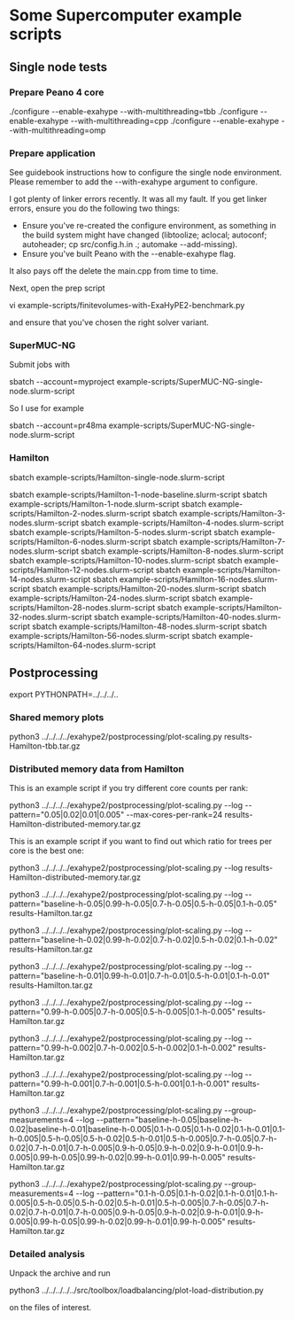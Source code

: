 
# Some Supercomputer example scripts #



## Single node tests ##

### Prepare Peano 4 core ###

./configure --enable-exahype --with-multithreading=tbb
./configure --enable-exahype --with-multithreading=cpp
./configure --enable-exahype --with-multithreading=omp



### Prepare application ###

See guidebook instructions how to configure the single node environment.
Please remember to add the --with-exahype argument to configure. 

I got plenty of linker errors recently. It was all my fault. If you get linker errors,
ensure you do the following two things:

- Ensure you've re-created the configure environment, as something in the build
  system might have changed (libtoolize; aclocal; autoconf; autoheader; cp src/config.h.in .; automake --add-missing).
- Ensure you've built Peano with the --enable-exahype flag.

It also pays off the delete the main.cpp from time to time.

Next, open the prep script 

vi example-scripts/finitevolumes-with-ExaHyPE2-benchmark.py

and ensure that you've chosen the right solver variant. 


### SuperMUC-NG ###

Submit jobs with

sbatch --account=myproject example-scripts/SuperMUC-NG-single-node.slurm-script

So I use for example 

sbatch --account=pr48ma example-scripts/SuperMUC-NG-single-node.slurm-script

### Hamilton ###


sbatch example-scripts/Hamilton-single-node.slurm-script





sbatch example-scripts/Hamilton-1-node-baseline.slurm-script
sbatch example-scripts/Hamilton-1-node.slurm-script
sbatch example-scripts/Hamilton-2-nodes.slurm-script
sbatch example-scripts/Hamilton-3-nodes.slurm-script
sbatch example-scripts/Hamilton-4-nodes.slurm-script
sbatch example-scripts/Hamilton-5-nodes.slurm-script
sbatch example-scripts/Hamilton-6-nodes.slurm-script
sbatch example-scripts/Hamilton-7-nodes.slurm-script
sbatch example-scripts/Hamilton-8-nodes.slurm-script
sbatch example-scripts/Hamilton-10-nodes.slurm-script
sbatch example-scripts/Hamilton-12-nodes.slurm-script
sbatch example-scripts/Hamilton-14-nodes.slurm-script
sbatch example-scripts/Hamilton-16-nodes.slurm-script
sbatch example-scripts/Hamilton-20-nodes.slurm-script
sbatch example-scripts/Hamilton-24-nodes.slurm-script
sbatch example-scripts/Hamilton-28-nodes.slurm-script
sbatch example-scripts/Hamilton-32-nodes.slurm-script
sbatch example-scripts/Hamilton-40-nodes.slurm-script
sbatch example-scripts/Hamilton-48-nodes.slurm-script
sbatch example-scripts/Hamilton-56-nodes.slurm-script
sbatch example-scripts/Hamilton-64-nodes.slurm-script


## Postprocessing ##

export PYTHONPATH=../../../..

### Shared memory plots ###
python3 ../../../../exahype2/postprocessing/plot-scaling.py results-Hamilton-tbb.tar.gz

### Distributed memory data from Hamilton ###

This is an example script if you try different core counts per rank:

python3 ../../../../exahype2/postprocessing/plot-scaling.py --log --pattern="0.05|0.02|0.01|0.005" --max-cores-per-rank=24  results-Hamilton-distributed-memory.tar.gz

This is an example script if you want to find out which ratio for trees per core is the best one:

python3 ../../../../exahype2/postprocessing/plot-scaling.py --log results-Hamilton-distributed-memory.tar.gz

python3 ../../../../exahype2/postprocessing/plot-scaling.py --log --pattern="baseline-h-0.05|0.99-h-0.05|0.7-h-0.05|0.5-h-0.05|0.1-h-0.05" results-Hamilton.tar.gz

python3 ../../../../exahype2/postprocessing/plot-scaling.py --log --pattern="baseline-h-0.02|0.99-h-0.02|0.7-h-0.02|0.5-h-0.02|0.1-h-0.02" results-Hamilton.tar.gz

python3 ../../../../exahype2/postprocessing/plot-scaling.py --log --pattern="baseline-h-0.01|0.99-h-0.01|0.7-h-0.01|0.5-h-0.01|0.1-h-0.01" results-Hamilton.tar.gz

python3 ../../../../exahype2/postprocessing/plot-scaling.py --log --pattern="0.99-h-0.005|0.7-h-0.005|0.5-h-0.005|0.1-h-0.005" results-Hamilton.tar.gz

python3 ../../../../exahype2/postprocessing/plot-scaling.py --log --pattern="0.99-h-0.002|0.7-h-0.002|0.5-h-0.002|0.1-h-0.002" results-Hamilton.tar.gz

python3 ../../../../exahype2/postprocessing/plot-scaling.py --log --pattern="0.99-h-0.001|0.7-h-0.001|0.5-h-0.001|0.1-h-0.001" results-Hamilton.tar.gz


python3 ../../../../exahype2/postprocessing/plot-scaling.py --group-measurements=4 --log --pattern="baseline-h-0.05|baseline-h-0.02|baseline-h-0.01|baseline-h-0.005|0.1-h-0.05|0.1-h-0.02|0.1-h-0.01|0.1-h-0.005|0.5-h-0.05|0.5-h-0.02|0.5-h-0.01|0.5-h-0.005|0.7-h-0.05|0.7-h-0.02|0.7-h-0.01|0.7-h-0.005|0.9-h-0.05|0.9-h-0.02|0.9-h-0.01|0.9-h-0.005|0.99-h-0.05|0.99-h-0.02|0.99-h-0.01|0.99-h-0.005" results-Hamilton.tar.gz



python3 ../../../../exahype2/postprocessing/plot-scaling.py --group-measurements=4 --log --pattern="0.1-h-0.05|0.1-h-0.02|0.1-h-0.01|0.1-h-0.005|0.5-h-0.05|0.5-h-0.02|0.5-h-0.01|0.5-h-0.005|0.7-h-0.05|0.7-h-0.02|0.7-h-0.01|0.7-h-0.005|0.9-h-0.05|0.9-h-0.02|0.9-h-0.01|0.9-h-0.005|0.99-h-0.05|0.99-h-0.02|0.99-h-0.01|0.99-h-0.005" results-Hamilton.tar.gz




### Detailed analysis ###
Unpack the archive and run 

python3 ../../../../../src/toolbox/loadbalancing/plot-load-distribution.py

on the files of interest.

